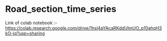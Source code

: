 # Road_section_time_series
Link of colab notebook :- https://colab.research.google.com/drive/1hsl4aYAcaRKddUlmUO_p10ahqH3kO-jq?usp=sharing 
